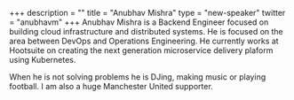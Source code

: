 +++
description = ""
title = "Anubhav Mishra"
type = "new-speaker"
twitter = "anubhavm"
+++
Anubhav Mishra is a Backend Engineer focused on building cloud infrastructure and distributed systems. 
He is focused on the area between DevOps and Operations Engineering. 
He currently works at Hootsuite on creating the next generation microservice delivery plaform using Kubernetes.

When he is not solving problems he is DJing, making music or playing football. 
I am also a huge Manchester United supporter.